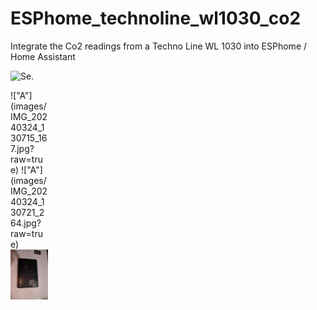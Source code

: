 # ESPhome_technoline_wl1030_co2
Integrate the Co2 readings from a Techno Line WL 1030 into ESPhome / Home Assistant







![Se.]()

<div style="width:60px ; height:60px">
!["A"](images/IMG_20240324_130715_167.jpg?raw=true)
!["A"](images/IMG_20240324_130721_264.jpg?raw=true)	
<img src="/images/IMG_20240324_131228_758.jpg">
</div>

